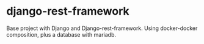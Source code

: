 # django-rest-framework
Base project with Django and Django-rest-framework. Using docker-docker composition, plus a database with mariadb.

